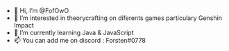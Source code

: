 - 👋 Hi, I’m @FofOwO
- 👀 I’m interested in theorycrafting on diferents games particulary Genshin Impact
- 🌱 I’m currently learning Java & JavaScript
- 📫 You can add me on discord : Forsten#0778

<!---
FofOwO/FofOwO is a ✨ special ✨ repository because its `README.md` (this file) appears on your GitHub profile.
You can click the Preview link to take a look at your changes.
--->
